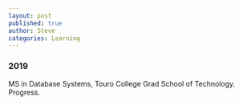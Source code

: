 ```yaml
---
layout: post
published: true
author: Steve
categories: Learning
---
```

### 2019

MS in Database Systems, Touro College Grad School of Technology. Progress.



